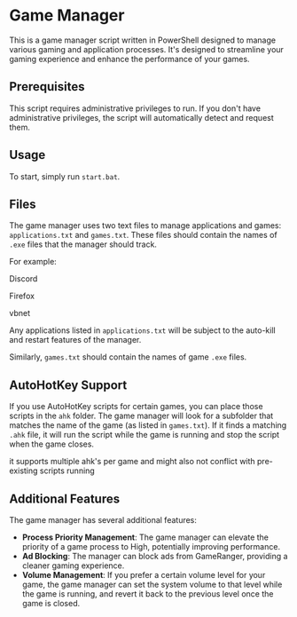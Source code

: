 # Game Manager

This is a game manager script written in PowerShell designed to manage various gaming and application processes. It's designed to streamline your gaming experience and enhance the performance of your games. 

## Prerequisites

This script requires administrative privileges to run. If you don't have administrative privileges, the script will automatically detect and request them.

## Usage

To start, simply run `start.bat`.

## Files

The game manager uses two text files to manage applications and games: `applications.txt` and `games.txt`. These files should contain the names of `.exe` files that the manager should track. 

For example:

Discord

Firefox

vbnet

Any applications listed in `applications.txt` will be subject to the auto-kill and restart features of the manager.

Similarly, `games.txt` should contain the names of game `.exe` files. 

## AutoHotKey Support

If you use AutoHotKey scripts for certain games, you can place those scripts in the `ahk` folder. The game manager will look for a subfolder that matches the name of the game (as listed in `games.txt`). If it finds a matching `.ahk` file, it will run the script while the game is running and stop the script when the game closes.

it supports multiple ahk's per game and might also not conflict with pre-existing scripts running

## Additional Features

The game manager has several additional features:

* **Process Priority Management**: The game manager can elevate the priority of a game process to High, potentially improving performance.
* **Ad Blocking**: The manager can block ads from GameRanger, providing a cleaner gaming experience.
* **Volume Management**: If you prefer a certain volume level for your game, the game manager can set the system volume to that level while the game is running, and revert it back to the previous level once the game is closed.
